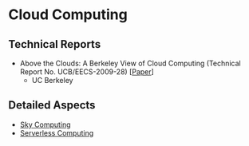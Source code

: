 # Cloud Computing

## Technical Reports

* Above the Clouds: A Berkeley View of Cloud Computing (Technical Report No. UCB/EECS-2009-28) \[[Paper](https://www2.eecs.berkeley.edu/Pubs/TechRpts/2009/EECS-2009-28.html)]
  * UC Berkeley

## Detailed Aspects

* [Sky Computing](sky-computing.md)
* [Serverless Computing](serverless-computing.md)
